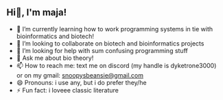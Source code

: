 ## Hi👋, I'm maja!




- 🌱 I’m currently learning how to work programming systems in tie with bioinformatics and biotech!
- 👯 I’m looking to collaborate on biotech and bioinformatics projects
- 🤔 I’m looking for help with sum confusing programming stuff
- 💬 Ask me about bio theory!
- 📫 How to reach me: text me on discord (my handle is dyketrone3000) or on my gmail: snoopysbeansie@gmail.com
- 😄 Pronouns: i use any, but i do prefer they/he
- ⚡ Fun fact: i loveee classic literature

